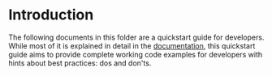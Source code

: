 # Introduction

The following documents in this folder are a quickstart guide for developers. 
While most of it is explained in detail in the [documentation](https://cvmfs.readthedocs.io/en/stable/), this quickstart guide aims to provide complete working code examples for developers with hints about best practices: dos and don'ts.

